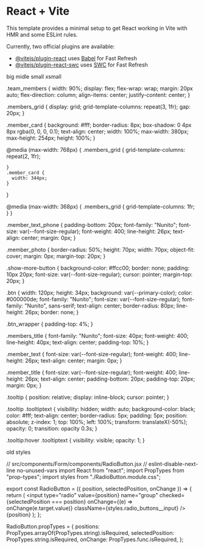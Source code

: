 # React + Vite

This template provides a minimal setup to get React working in Vite with HMR and some ESLint rules.

Currently, two official plugins are available:

- [@vitejs/plugin-react](https://github.com/vitejs/vite-plugin-react/blob/main/packages/plugin-react/README.md) uses [Babel](https://babeljs.io/) for Fast Refresh
- [@vitejs/plugin-react-swc](https://github.com/vitejs/vite-plugin-react-swc) uses [SWC](https://swc.rs/) for Fast Refresh


big midle small xsmall

.team_members {
    width: 90%;
    display: flex;
    flex-wrap: wrap;
    margin: 20px auto;
    flex-direction: column;
    align-items: center;
    justify-content: center;
}

.members_grid {
  display: grid;
  grid-template-columns: repeat(3, 1fr);
  gap: 20px;
}

.member_card {
  background: #fff;
  border-radius: 8px;
  box-shadow: 0 4px 8px rgba(0, 0, 0, 0.1);
  text-align: center;
  width: 100%;
  max-width: 380px;
  max-height: 254px;
  height: 100%;
}

@media (max-width: 768px) {
    .members_grid {
        grid-template-columns: repeat(2, 1fr);

    }
    .member_card {
      width: 344px;
    }
}

@media (max-width: 368px) {
    .members_grid {
        grid-template-columns: 1fr;
    }
}

.member_text_phone {
  padding-bottom: 20px;
  font-family: "Nunito";
  font-size: var(--font-size-regular);
  font-weight: 400;
  line-height: 26px;
  text-align: center;
  margin: 0px;
}

.member_photo {
  border-radius: 50%;
  height: 70px;
  width: 70px;
  object-fit: cover;
  margin: 0px;
  margin-top: 20px;
}

.show-more-button {
  background-color: #ffcc00;
  border: none;
  padding: 10px 20px;
  font-size: var(--font-size-regular);
  cursor: pointer;
  margin-top: 20px;
}

.btn {
  width: 120px;
  height: 34px;
  background: var(--primary-color);
  color: #000000de;
  font-family: "Nunito";
  font-size: var(--font-size-regular);
  font-family: "Nunito", sans-serif;
  text-align: center;
  border-radius: 80px;
  line-height: 26px;
  border: none;
}

.btn_wrapper {
  padding-top: 4%;
}

.members_title {
  font-family: "Nunito";
  font-size: 40px;
  font-weight: 400;
  line-height: 40px;
  text-align: center;
  padding-top: 10%;
}

.member_text {
  font-size: var(--font-size-regular);
  font-weight: 400;
  line-height: 26px;
  text-align: center;
  margin: 0px;
}

.member_title {
  font-size: var(--font-size-regular);
  font-weight: 400;
  line-height: 26px;
  text-align: center;
  padding-bottom: 20px;
  padding-top: 20px;
  margin: 0px;
}

.tooltip {
  position: relative;
  display: inline-block;
  cursor: pointer;
}

.tooltip .tooltiptext {
  visibility: hidden;
  width: auto;
  background-color: black;
  color: #fff;
  text-align: center;
  border-radius: 5px;
  padding: 5px;
  position: absolute;
  z-index: 1;
  top: 100%;
  left: 100%;
  transform: translateX(-50%);
  opacity: 0;
  transition: opacity 0.3s;
}

.tooltip:hover .tooltiptext {
  visibility: visible;
  opacity: 1;
}

old styles















// src/components/Form/components/RadioButton.jsx
// eslint-disable-next-line no-unused-vars
import React from "react";
import PropTypes from "prop-types";
import styles from "./RadioButton.module.css";

export const RadioButton = ({ position, selectedPosition, onChange }) => {
  return (
    <label key={position} className={styles.pure_material_radio}>
          <input
            type="radio"
            value={position}
            name="group"
            checked={selectedPosition === position}
            onChange={(e) => onChange(e.target.value)}
            className={styles.radio_buttons__input}
          />
          <span className={styles.radio_buttons__span}>{position}</span>
        </label>
  );
};

RadioButton.propTypes = {
  positions: PropTypes.arrayOf(PropTypes.string).isRequired,
  selectedPosition: PropTypes.string.isRequired,
  onChange: PropTypes.func.isRequired,
};

